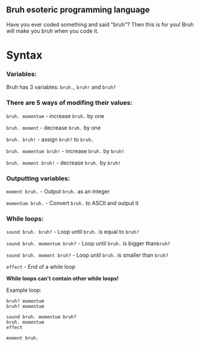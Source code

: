 ## Bruh esoteric programming language
Have you ever coded something and said "bruh"? Then this is for you!
Bruh will make you bruh when you code it.

# Syntax

### Variables:

Bruh has 3 variables: ```bruh.```, ```bruh!``` and ```bruh?```


### There are 5 ways of modifing their values:

```bruh. momentum``` - increase ```bruh.``` by one

```bruh. moment``` - decrease ```bruh.``` by one
 
```bruh. bruh!``` - assign ```bruh?``` to ```bruh.``` 

```bruh. momentum bruh!``` - increase ```bruh.``` by ```bruh!```

```bruh. moment bruh!``` - decrease ```bruh.``` by ```bruh!```


### Outputting variables:

```moment bruh.``` - Output ```bruh.``` as an integer

```momentum bruh.``` - Convert ```bruh.``` to ASCII and output it


### While loops:

```sound bruh. bruh?``` - Loop until ```bruh.``` is equal to ```bruh?```

```sound bruh. momentum bruh?``` - Loop until ```bruh.``` is bigger than```bruh?```

```sound bruh. moment bruh?``` - Loop until ```bruh.``` is smaller than ```bruh?```

```effect``` - End of a while loop

**While loops can't contain other while loops!**

Example loop:

```
bruh? momentum
bruh? momentum

sound bruh. momentum bruh?
bruh. momentum
effect

moment bruh.
```
